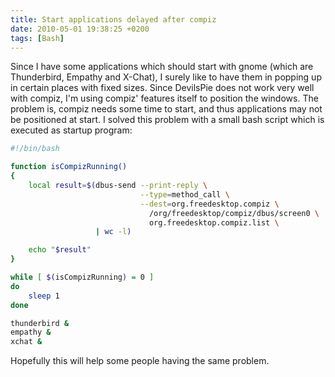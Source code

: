 ```yaml
---
title: Start applications delayed after compiz
date: 2010-05-01 19:38:25 +0200
tags: [Bash]
---
```


Since I have some applications which should start with gnome (which are Thunderbird, Empathy and X-Chat), I surely like to have them in popping up in certain places with fixed sizes. Since DevilsPie does not work very well with compiz, I'm using compiz' features itself to position the windows. The problem is, compiz needs some time to start, and thus applications may not be positioned at start. I solved this problem with a small bash script which is executed as startup program:

```sh
#!/bin/bash

function isCompizRunning()
{
    local result=$(dbus-send --print-reply \
                             --type=method_call \
                             --dest=org.freedesktop.compiz \
                               /org/freedesktop/compiz/dbus/screen0 \
                               org.freedesktop.compiz.list \
                   | wc -l)

    echo "$result"
}

while [ $(isCompizRunning) = 0 ]
do
    sleep 1
done

thunderbird &
empathy &
xchat &
```

Hopefully this will help some people having the same problem.
